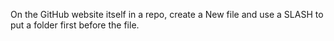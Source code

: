 On the GitHub website itself in a repo, create a New file and use a SLASH to put a folder first before the file. 
